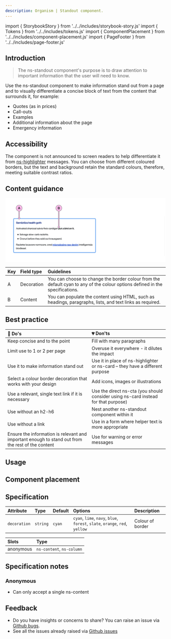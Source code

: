 ```yaml
---
description: Organism | Standout component.
---
```


import { StorybookStory } from '../../includes/storybook-story.js'
import { Tokens } from '../../includes/tokens.js'
import { ComponentPlacement } from '../../includes/component-placement.js'
import { PageFooter } from '../../includes/page-footer.js'

## Introduction

> The ns-standout component's purpose is to draw attention to important information that the user will need to know.

Use the ns-standout component to make information stand out from a page and to visually differentiate a concise block of text from the content that surrounds it, for example:

* Quotes (as in prices)
* Call-outs
* Examples
* Additional information about the page
* Emergency information

## Accessibility

The component is not announced to screen readers to help differentiate it from [ns-highlighter](../components/ns-highlighter) messages. You can choose from different coloured borders, but the text and background retain the standard colours, therefore, meeting suitable contrast ratios.

## Content guidance

![Standout diagram](images/ns-standout/content-guidance.webp)

| Key | Field type | Guidelines |
| :--- | :--- | :--- |
| A | Decoration | You can choose to change the border colour from the default cyan to any of the colour options defined in the specifications. |
| B | Content | You can populate the content using HTML, such as headings, paragraphs, lists, and text links as required. |


## Best practice

| 💚 Do's | 💔 Don'ts |
| :--- | :--- |
| Keep concise and to the point |  Fill with many paragraphs |
| Limit use to 1 or 2 per page |  Overuse it everywhere - it dilutes the impact |
| Use it to make information stand out |  Use it in place of ns-highlighter or ns-card – they have a different purpose |
| Select a colour border decoration that works with your design | Add icons, images or illustrations | 
| Use a relevant, single text link if it is necessary | Use the direct ns-cta (you should consider using ns-card instead for that purpose) |
| Use without an h2-h6 | Nest another ns-standout component within it |
| Use without a link | Use in a form where helper text is more appropriate |
| Ensure the information is relevant and important enough to stand out from the rest of the content | Use for warning or error messages |


## Usage

<StorybookStory story="components-ns-standout--subtle"></StorybookStory>

## Component placement

<ComponentPlacement component="ns-standout" parentComponents="ns-column,ns-content,ns-editorial,ns-form"></ComponentPlacement>

## Specification

| Attribute | Type | Default | Options | Description |
| :--- | :--- | :--- | :--- | :--- |
| `decoration` | `string`  | `cyan` | `cyan`, `lime`, `navy`, `blue`, `forest`, `slate`, `orange`, `red`, `yellow` | Colour of border |

| Slots | Type |
| :--- | :--- |
| anonymous | `ns-content`, `ns-column` |

## Specification notes

### Anonymous

* Can only accept a single ns-content

<Tokens component="standout"></Tokens>

## Feedback

* Do you have insights or concerns to share? You can raise an issue via [Github bugs](https://github.com/ConnectedHomes/nucleus/issues/new?assignees=&labels=Bug&template=a--bug-report.md&title=[bug]%20[ns-highlighter]).
* See all the issues already raised via [Github issues](https://github.com/connectedHomes/nucleus/issues?utf8=%E2%9C%93&q=is%3Aopen+is%3Aissue+label%3ABug+[ns-highlighter])

<PageFooter></PageFooter>
